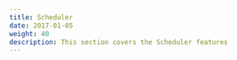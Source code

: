 ```yaml
---
title: Scheduler
date: 2017-01-05
weight: 40
description: This section covers the Scheduler features
---
```


